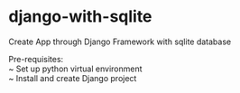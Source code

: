 # django-with-sqlite

Create App through Django Framework with sqlite database

Pre-requisites:</br>
~ Set up python virtual environment</br>
~ Install and create Django project</br>
